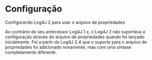 Configuração
======

Configurando Log4J 2 para usar o arquivo de propriedades

Ao contrário do seu antecessor Log4J 1.x, o Log4J 2 não suportava a configuração através do arquivo de propriedades quando foi 
lançado inicialmente. Foi a partir do Log4J 2.4 que o suporte para o arquivo de propriedades foi adicionado novamente, mas 
com uma sintaxe completamente diferente.
